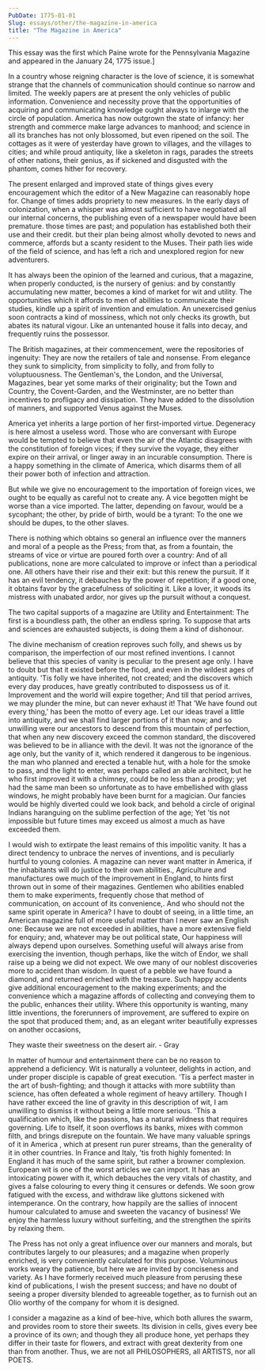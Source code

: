 ```yaml
---
PubDate: 1775-01-01
Slug: essays/other/the-magazine-in-america
title: "The Magazine in America"
---
```


   This essay was the first which Paine wrote for the Pennsylvania Magazine
   and appeared in the January 24, 1775 issue.]

   In a country whose reigning character is the love of science, it is
   somewhat strange that the channels of communication should continue so
   narrow and limited. The weekly papers are at present the only vehicles of
   public information. Convenience and necessity prove that the opportunities
   of acquiring and communicating knowledge ought always to inlarge with the
   circle of population. America has now outgrown the state of infancy: her
   strength and commerce make large advances to manhood; and science in all
   its branches has not only blossomed, but even ripened on the soil. The
   cottages as it were of yesterday have grown to villages, and the villages
   to cities; and while proud antiquity, like a skeleton in rags, parades the
   streets of other nations, their genius, as if sickened and disgusted with
   the phantom, comes hither for recovery.

   The present enlarged and improved state of things gives every
   encouragement which the editor of a New Magazine can reasonably hope for.
   Change of times adds propriety to new measures. In the early days of
   colonization, when a whisper was almost sufficient to have negotiated all
   our internal concerns, the publishing even of a newspaper would have been
   premature. those times are past; and population has established both their
   use and their credit. but their plan being almost wholly devoted to news
   and commerce, affords but a scanty resident to the Muses. Their path lies
   wide of the field of science, and has left a rich and unexplored region
   for new adventurers.

   It has always been the opinion of the learned and curious, that a
   magazine, when properly conducted, is the nursery of genius: and by
   constantly accumulating new matter, becomes a kind of market for wit and
   utility. The opportunities which it affords to men of abilities to
   communicate their studies, kindle up a spirit of invention and emulation.
   An unexercised genius soon contracts a kind of mossiness, which not only
   checks its growth, but abates its natural vigour. Like an untenanted house
   it falls into decay, and frequently ruins the possessor.

   The British magazines, at their commencement, were the repositories of
   ingenuity: They are now the retailers of tale and nonsense. From elegance
   they sunk to simplicity, from simplicity to folly, and from folly to
   voluptuousness. The Gentleman's, the London, and the Universal, Magazines,
   bear yet some marks of their originality; but the Town and Country, the
   Covent-Garden, and the Westminster, are no better than incentives to
   profligacy and dissipation. They have added to the dissolution of manners,
   and supported Venus against the Muses.

   America yet inherits a large portion of her first-imported virtue.
   Degeneracy is here almost a useless word. Those who are conversant with
   Europe would be tempted to believe that even the air of the Atlantic
   disagrees with the constitution of foreign vices; if they survive the
   voyage, they either expire on their arrival, or linger away in an
   incurable consumption. There is a happy something in the climate of
   America, which disarms them of all their power both of infection and
   attraction.

   But while we give no encouragement to the importation of foreign vices, we
   ought to be equally as careful not to create any. A vice begotten might be
   worse than a vice imported. The latter, depending on favour, would be a
   sycophant; the other, by pride of birth, would be a tyrant: To the one we
   should be dupes, to the other slaves.

   There is nothing which obtains so general an influence over the manners
   and moral of a people as the Press; from that, as from a fountain, the
   streams of vice or virtue are poured forth over a country: And of all
   publications, none are more calculated to improve or infect than a
   periodical one. All others have their rise and their exit: but this  renew
   the pursuit. If it has an evil tendency, it debauches by the power of
   repetition; if a good one, it obtains favor by the gracefulness of
   soliciting it. Like a lover, it woods its mistress with unabated ardor,
   nor gives up the pursuit without a conquest.

   The two capital supports of a magazine are Utility and Entertainment: The
   first is a boundless path, the other an endless spring. To suppose that
   arts and sciences are exhausted subjects, is doing them a kind of
   dishonour.

   The divine mechanism of creation reproves such folly, and shews us by
   comparison, the imperfection of our most refined inventions.  I cannot
   believe that this species of vanity is peculiar to the present age only. I
   have to doubt but that it existed before the flood, and even in the
   wildest ages of antiquity. 'Tis folly we have inherited, not created; and
   the discovers which every day produces, have greatly contributed to
   dispossess us of it. Improvement and the world will expire together; And
   till that period arrives, we may plunder the mine, but can never exhaust
   it! That 'We have found out every thing,' has been the motto of every age.
   Let our ideas travel a little into antiquity, and we shall find larger
   portions of it than now; and so unwilling were our ancestors to descend
   from this mountain of perfection, that when any new discovery exceed the
   common standard, the discovered was believed to be in alliance with the
   devil. It was not the ignorance of the age only, but the vanity of it,
   which rendered it dangerous to be ingenious. the man who planned and
   erected a tenable hut, with a hole for the smoke to pass, and the light to
   enter, was perhaps called an able architect, but he who first improved it
   with a chimney, could be no less than a prodigy; yet had the same man been
   so unfortunate as to have embellished with glass windows, he might
   probably have been burnt for a magician. Our fancies would be highly
   diverted could we look back, and behold a circle of original Indians
   haranguing on the sublime perfection of the age; Yet 'tis not impossible
   but future times may exceed us almost a much as have exceeded them.

   I would wish to extirpate the least remains of this impolitic vanity. It
   has a direct tendency to unbrace the nerves of inventions, and is
   peculiarly hurtful to young colonies. A magazine can never want matter in
   America, if the inhabitants will do justice to their own abilities.,
   Agriculture and manufactures owe much of the improvement in England, to
   hints first thrown out in some of their magazines. Gentlemen who abilities
   enabled them to make experiments, frequently chose that method of
   communication, on account of its convenience,. And who should not the same
   spirit operate in America? I have to doubt of seeing, in a little time, an
   American magazine full of more useful matter than I never saw an English
   one: Because we are not exceeded in abilities, have a more extensive field
   for enquiry; and, whatever may be out political state, Our happiness will
   always depend upon ourselves.
   Something useful will always arise from exercising the invention, though
   perhaps, like the witch of Endor, we shall raise up a being we did not
   expect. We owe many of our noblest discoveries more to accident than
   wisdom. In quest of a pebble we have found a diamond, and returned
   enriched with the treasure. Such happy accidents give additional
   encouragement to the making experiments; and the convenience which a
   magazine affords of collecting and conveying them to the public, enhances
   their utility. Where this opportunity is wanting, many little inventions,
   the forerunners of improvement, are suffered to expire on the spot that
   produced them; and, as an elegant writer beautifully expresses on another
   occasions,

   They waste their sweetness on the desert air. - Gray

   In matter of humour and entertainment there can be no reason to apprehend
   a deficiency. Wit is naturally a volunteer, delights in action, and under
   proper disciple is capable of great execution. 'Tis a perfect master in
   the art of bush-fighting; and though it attacks with more subtility than
   science, has often defeated a whole regiment of heavy artillery. Though I
   have rather exceed the line of gravity in this description of wit, I am
   unwilling to dismiss it without being a little more serious. 'This a
   qualification which, like the passions, has a natural wildness that
   requires governing. Life to itself, it soon overflows its banks, mixes
   with common filth, and brings disrepute on the fountain. We have many
   valuable springs of it in America , which at present run purer streams,
   than the generality of it in other countries. In France and Italy, 'tis
   froth highly fomented: In England it has much of the same spirit, but
   rather a browner complexion. European wit is one of the worst articles we
   can import. It has an intoxicating power with it, which debauches the very
   vitals of chastity, and gives a false colouring to every thing it censures
   or defends. We soon grow fatigued with the excess, and withdraw like
   gluttons sickened with intemperance. On the contrary, how happily are the
   sallies of innocent humour calculated to amuse and sweeten the vacancy of
   business! We enjoy the harmless luxury without surfeiting, and the
   strengthen the spirits by relaxing them.

   The Press has not only a great influence over our manners and morals, but
   contributes largely to our pleasures; and a magazine when properly
   enriched, is very conveniently calculated for this purpose. Voluminous
   works weary the patience, but here we are invited by conciseness and
   variety. As I have formerly received much pleasure from perusing these
   kind of publications, I wish the present  success; and have no doubt of
   seeing a proper diversity blended to agreeable together, as to furnish out
   an Olio  worthy of the company for whom it is designed.

   I consider a magazine as a kind of bee-hive, which both allures the swarm,
   and provides room to store their sweets. Its division in cells, gives
   every bee a province of its own; and though they all produce hone, yet
   perhaps they differ in their taste for flowers, and extract with great
   dexterity from one than from another. Thus, we are not all PHILOSOPHERS,
   all ARTISTS, nor all POETS.


